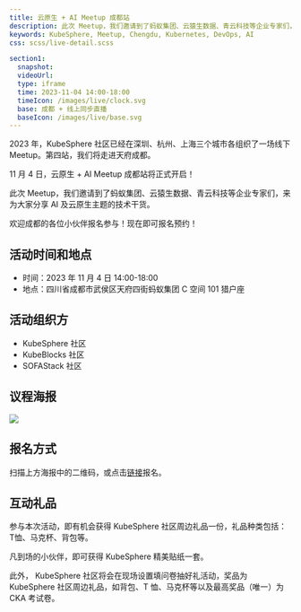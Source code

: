 ```yaml
---
title: 云原生 + AI Meetup 成都站
description: 此次 Meetup，我们邀请到了蚂蚁集团、云猿生数据、青云科技等企业专家们，来为大家分享 AI 及云原生主题的技术干货。
keywords: KubeSphere, Meetup, Chengdu, Kubernetes, DevOps, AI
css: scss/live-detail.scss

section1:
  snapshot: 
  videoUrl: 
  type: iframe
  time: 2023-11-04 14:00-18:00
  timeIcon: /images/live/clock.svg
  base: 成都 + 线上同步直播
  baseIcon: /images/live/base.svg
---
```


2023 年，KubeSphere 社区已经在深圳、杭州、上海三个城市各组织了一场线下 Meetup。第四站，我们将走进天府成都。

11 月 4 日，云原生 + AI Meetup 成都站将正式开启！

此次 Meetup，我们邀请到了蚂蚁集团、云猿生数据、青云科技等企业专家们，来为大家分享 AI 及云原生主题的技术干货。

欢迎成都的各位小伙伴报名参与！现在即可报名预约！

## 活动时间和地点

- 时间：2023 年 11 月 4 日 14:00-18:00
- 地点：四川省成都市武侯区天府四街蚂蚁集团 C 空间 101 猎户座 

## 活动组织方

- KubeSphere 社区
- KubeBlocks 社区
- SOFAStack 社区

## 议程海报

![](http://pek3b.qingstor.com/kubesphere-community/images/kubesphere-meetup-2023-chengdu-poster.png)

## 报名方式

扫描上方海报中的二维码，或点击[链接](https://resources.qingcloud.com/p/4f5ccc)报名。

## 互动礼品

参与本次活动，即有机会获得 KubeSphere 社区周边礼品一份，礼品种类包括：T恤、马克杯、背包等。

凡到场的小伙伴，即可获得 KubeSphere 精美贴纸一套。

此外， KubeSphere 社区将会在现场设置填问卷抽好礼活动，奖品为 KubeSphere 社区周边礼品，如背包、T 恤、马克杯等以及最高奖品（唯一）为 CKA 考试卷。